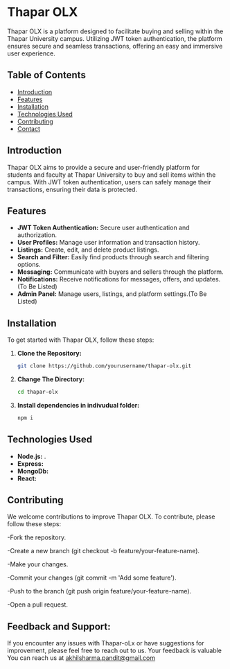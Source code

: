 # Thapar OLX

Thapar OLX is a platform designed to facilitate buying and selling within the Thapar University campus. Utilizing JWT token authentication, the platform ensures secure and seamless transactions, offering an easy and immersive user experience.

## Table of Contents

- [Introduction](#introduction)
- [Features](#features)
- [Installation](#installation)
- [Technologies Used](#technologies-used)
- [Contributing](#contributing)
- [Contact](#contact)

## Introduction

Thapar OLX aims to provide a secure and user-friendly platform for students and faculty at Thapar University to buy and sell items within the campus. With JWT token authentication, users can safely manage their transactions, ensuring their data is protected.

## Features

- **JWT Token Authentication:** Secure user authentication and authorization.
- **User Profiles:** Manage user information and transaction history.
- **Listings:** Create, edit, and delete product listings.
- **Search and Filter:** Easily find products through search and filtering options.
- **Messaging:** Communicate with buyers and sellers through the platform.
- **Notifications:** Receive notifications for messages, offers, and updates.(To Be Listed)
- **Admin Panel:** Manage users, listings, and platform settings.(To Be Listed)

## Installation

To get started with Thapar OLX, follow these steps:

1. **Clone the Repository:**
   ```bash
   git clone https://github.com/yourusername/thapar-olx.git
2. **Change The Directory:**
    ```bash
   cd thapar-olx
3. **Install dependencies in indivudual folder:**
    ```bash
   npm i
## Technologies Used

- **Node.js:** .
- **Express:** 
- **MongoDb:** 
- **React:** 
## Contributing

We welcome contributions to improve Thapar OLX. To contribute, please follow these steps:

-Fork the repository.

-Create a new branch (git checkout -b feature/your-feature-name).

-Make your changes.

-Commit your changes (git commit -m 'Add some feature').

-Push to the branch (git push origin feature/your-feature-name).

-Open a pull request.
## Feedback and Support:
If you encounter any issues with Thapar-oLx or have suggestions for improvement, please feel free to reach out to us. Your feedback is valuable You can reach us at akhilsharma.pandit@gmail.com